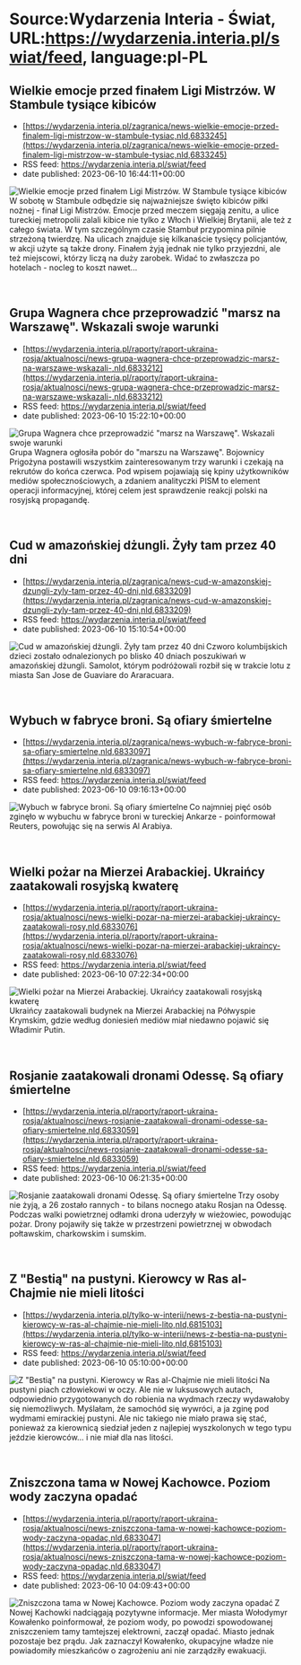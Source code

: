 # Source:Wydarzenia Interia - Świat, URL:https://wydarzenia.interia.pl/swiat/feed, language:pl-PL

## Wielkie emocje przed finałem Ligi Mistrzów. W Stambule tysiące kibiców
 - [https://wydarzenia.interia.pl/zagranica/news-wielkie-emocje-przed-finalem-ligi-mistrzow-w-stambule-tysiac,nId,6833245](https://wydarzenia.interia.pl/zagranica/news-wielkie-emocje-przed-finalem-ligi-mistrzow-w-stambule-tysiac,nId,6833245)
 - RSS feed: https://wydarzenia.interia.pl/swiat/feed
 - date published: 2023-06-10 16:44:11+00:00

<p><a href="https://wydarzenia.interia.pl/zagranica/news-wielkie-emocje-przed-finalem-ligi-mistrzow-w-stambule-tysiac,nId,6833245"><img align="left" alt="Wielkie emocje przed finałem Ligi Mistrzów. W Stambule tysiące kibiców" src="https://i.iplsc.com/wielkie-emocje-przed-finalem-ligi-mistrzow-w-stambule-tysiac/000H9G6SQAAK0BL1-C321.jpg" /></a>W sobotę w Stambule odbędzie się najważniejsze święto kibiców piłki nożnej - finał Ligi Mistrzów. Emocje przed meczem sięgają zenitu, a ulice tureckiej metropolii zalali kibice nie tylko z Włoch i Wielkiej Brytanii, ale też z całego świata.  W tym szczególnym czasie Stambuł przypomina pilnie strzeżoną twierdzę. Na ulicach znajduje się kilkanaście tysięcy policjantów, w akcji użyte są także drony. Finałem żyją jednak nie tylko przyjezdni, ale też miejscowi, którzy liczą na duży zarobek. Widać to zwłaszcza po hotelach - nocleg to koszt nawet...</p><br clear="all" />

## Grupa Wagnera chce przeprowadzić "marsz na Warszawę". Wskazali swoje warunki
 - [https://wydarzenia.interia.pl/raporty/raport-ukraina-rosja/aktualnosci/news-grupa-wagnera-chce-przeprowadzic-marsz-na-warszawe-wskazali-,nId,6833212](https://wydarzenia.interia.pl/raporty/raport-ukraina-rosja/aktualnosci/news-grupa-wagnera-chce-przeprowadzic-marsz-na-warszawe-wskazali-,nId,6833212)
 - RSS feed: https://wydarzenia.interia.pl/swiat/feed
 - date published: 2023-06-10 15:22:10+00:00

<p><a href="https://wydarzenia.interia.pl/raporty/raport-ukraina-rosja/aktualnosci/news-grupa-wagnera-chce-przeprowadzic-marsz-na-warszawe-wskazali-,nId,6833212"><img align="left" alt="Grupa Wagnera chce przeprowadzić &quot;marsz na Warszawę&quot;. Wskazali swoje warunki" src="https://i.iplsc.com/grupa-wagnera-chce-przeprowadzic-marsz-na-warszawe-wskazali/000H9G1KA8AR0PLT-C321.jpg" /></a>Grupa Wagnera ogłosiła pobór do &quot;marszu na Warszawę&quot;. Bojownicy Prigożyna postawili wszystkim zainteresowanym trzy warunki i czekają na rekrutów do końca czerwca. Pod wpisem pojawiają się kpiny użytkowników mediów społecznościowych, a zdaniem analityczki PISM to element operacji informacyjnej, której celem jest sprawdzenie reakcji polski na rosyjską propagandę. </p><br clear="all" />

## Cud w amazońskiej dżungli. Żyły tam przez 40 dni
 - [https://wydarzenia.interia.pl/zagranica/news-cud-w-amazonskiej-dzungli-zyly-tam-przez-40-dni,nId,6833209](https://wydarzenia.interia.pl/zagranica/news-cud-w-amazonskiej-dzungli-zyly-tam-przez-40-dni,nId,6833209)
 - RSS feed: https://wydarzenia.interia.pl/swiat/feed
 - date published: 2023-06-10 15:10:54+00:00

<p><a href="https://wydarzenia.interia.pl/zagranica/news-cud-w-amazonskiej-dzungli-zyly-tam-przez-40-dni,nId,6833209"><img align="left" alt="Cud w amazońskiej dżungli. Żyły tam przez 40 dni" src="https://i.iplsc.com/cud-w-amazonskiej-dzungli-zyly-tam-przez-40-dni/000H9G09F93LS6GS-C321.jpg" /></a>Czworo kolumbijskich dzieci zostało odnalezionych po blisko 40 dniach poszukiwań w amazońskiej dżungli. Samolot, którym podróżowali rozbił się w trakcie lotu z miasta San Jose de Guaviare do Araracuara.</p><br clear="all" />

## Wybuch w fabryce broni. Są ofiary śmiertelne
 - [https://wydarzenia.interia.pl/zagranica/news-wybuch-w-fabryce-broni-sa-ofiary-smiertelne,nId,6833097](https://wydarzenia.interia.pl/zagranica/news-wybuch-w-fabryce-broni-sa-ofiary-smiertelne,nId,6833097)
 - RSS feed: https://wydarzenia.interia.pl/swiat/feed
 - date published: 2023-06-10 09:16:13+00:00

<p><a href="https://wydarzenia.interia.pl/zagranica/news-wybuch-w-fabryce-broni-sa-ofiary-smiertelne,nId,6833097"><img align="left" alt="Wybuch w fabryce broni. Są ofiary śmiertelne" src="https://i.iplsc.com/wybuch-w-fabryce-broni-sa-ofiary-smiertelne/000H9EOP5V1HDCOF-C321.jpg" /></a>Co najmniej pięć osób zginęło w wybuchu w fabryce broni w tureckiej Ankarze - poinformował Reuters, powołując się na serwis Al Arabiya.</p><br clear="all" />

## Wielki pożar na Mierzei Arabackiej. Ukraińcy zaatakowali rosyjską kwaterę
 - [https://wydarzenia.interia.pl/raporty/raport-ukraina-rosja/aktualnosci/news-wielki-pozar-na-mierzei-arabackiej-ukraincy-zaatakowali-rosy,nId,6833076](https://wydarzenia.interia.pl/raporty/raport-ukraina-rosja/aktualnosci/news-wielki-pozar-na-mierzei-arabackiej-ukraincy-zaatakowali-rosy,nId,6833076)
 - RSS feed: https://wydarzenia.interia.pl/swiat/feed
 - date published: 2023-06-10 07:22:34+00:00

<p><a href="https://wydarzenia.interia.pl/raporty/raport-ukraina-rosja/aktualnosci/news-wielki-pozar-na-mierzei-arabackiej-ukraincy-zaatakowali-rosy,nId,6833076"><img align="left" alt="Wielki pożar na Mierzei Arabackiej. Ukraińcy zaatakowali rosyjską kwaterę" src="https://i.iplsc.com/wielki-pozar-na-mierzei-arabackiej-ukraincy-zaatakowali-rosy/000H9EJI8VPXM9FE-C321.jpg" /></a>Ukraińcy zaatakowali budynek na Mierzei Arabackiej na Półwyspie Krymskim, gdzie według doniesień mediów miał niedawno pojawić się Władimir Putin. </p><br clear="all" />

## Rosjanie zaatakowali dronami Odessę. Są ofiary śmiertelne
 - [https://wydarzenia.interia.pl/raporty/raport-ukraina-rosja/aktualnosci/news-rosjanie-zaatakowali-dronami-odesse-sa-ofiary-smiertelne,nId,6833059](https://wydarzenia.interia.pl/raporty/raport-ukraina-rosja/aktualnosci/news-rosjanie-zaatakowali-dronami-odesse-sa-ofiary-smiertelne,nId,6833059)
 - RSS feed: https://wydarzenia.interia.pl/swiat/feed
 - date published: 2023-06-10 06:21:35+00:00

<p><a href="https://wydarzenia.interia.pl/raporty/raport-ukraina-rosja/aktualnosci/news-rosjanie-zaatakowali-dronami-odesse-sa-ofiary-smiertelne,nId,6833059"><img align="left" alt="Rosjanie zaatakowali dronami Odessę. Są ofiary śmiertelne" src="https://i.iplsc.com/rosjanie-zaatakowali-dronami-odesse-sa-ofiary-smiertelne/000H9EDXTX78J2MY-C321.jpg" /></a>Trzy osoby nie żyją, a 26 zostało rannych - to bilans nocnego ataku Rosjan na Odessę. Podczas walki powietrznej odłamki drona uderzyły w wieżowiec, powodując pożar. Drony pojawiły się także w przestrzeni powietrznej w obwodach połtawskim, charkowskim i sumskim.</p><br clear="all" />

## Z "Bestią" na pustyni. Kierowcy w Ras al-Chajmie nie mieli litości
 - [https://wydarzenia.interia.pl/tylko-w-interii/news-z-bestia-na-pustyni-kierowcy-w-ras-al-chajmie-nie-mieli-lito,nId,6815103](https://wydarzenia.interia.pl/tylko-w-interii/news-z-bestia-na-pustyni-kierowcy-w-ras-al-chajmie-nie-mieli-lito,nId,6815103)
 - RSS feed: https://wydarzenia.interia.pl/swiat/feed
 - date published: 2023-06-10 05:10:00+00:00

<p><a href="https://wydarzenia.interia.pl/tylko-w-interii/news-z-bestia-na-pustyni-kierowcy-w-ras-al-chajmie-nie-mieli-lito,nId,6815103"><img align="left" alt="Z &quot;Bestią&quot; na pustyni. Kierowcy w Ras al-Chajmie nie mieli litości " src="https://i.iplsc.com/z-bestia-na-pustyni-kierowcy-w-ras-al-chajmie-nie-mieli-lito/000H875N7UMM76B2-C321.jpg" /></a>Na pustyni piach człowiekowi w oczy. Ale nie w luksusowych autach, odpowiednio przygotowanych do robienia na wydmach rzeczy wydawałoby się niemożliwych. Myślałam, że samochód się wywróci, a ja zginę pod wydmami emirackiej pustyni. Ale nic takiego nie miało prawa się stać, ponieważ za kierownicą siedział jeden z najlepiej wyszkolonych w tego typu jeździe kierowców… i nie miał dla nas litości. </p><br clear="all" />

## Zniszczona tama w Nowej Kachowce. Poziom wody zaczyna opadać
 - [https://wydarzenia.interia.pl/raporty/raport-ukraina-rosja/aktualnosci/news-zniszczona-tama-w-nowej-kachowce-poziom-wody-zaczyna-opadac,nId,6833047](https://wydarzenia.interia.pl/raporty/raport-ukraina-rosja/aktualnosci/news-zniszczona-tama-w-nowej-kachowce-poziom-wody-zaczyna-opadac,nId,6833047)
 - RSS feed: https://wydarzenia.interia.pl/swiat/feed
 - date published: 2023-06-10 04:09:43+00:00

<p><a href="https://wydarzenia.interia.pl/raporty/raport-ukraina-rosja/aktualnosci/news-zniszczona-tama-w-nowej-kachowce-poziom-wody-zaczyna-opadac,nId,6833047"><img align="left" alt="Zniszczona tama w Nowej Kachowce. Poziom wody zaczyna opadać" src="https://i.iplsc.com/zniszczona-tama-w-nowej-kachowce-poziom-wody-zaczyna-opadac/000H9E81AL5YF8VS-C321.jpg" /></a>Z Nowej Kachowki nadciągają pozytywne informacje. Mer miasta Wołodymyr Kowałenko poinformował, że poziom wody, po powodzi spowodowanej zniszczeniem tamy tamtejszej elektrowni, zaczął opadać. Miasto jednak pozostaje bez prądu. Jak zaznaczył Kowałenko, okupacyjne władze nie powiadomiły mieszkańców o zagrożeniu ani nie zarządziły ewakuacji.</p><br clear="all" />

